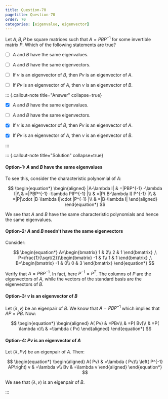 ```yaml
---
title: Question-70
pagetitle: Question-70
order: 70
categories: [eigenvalue, eigenvector]
---
```


Let $\displaystyle A,B,P$ be square matrices such that $\displaystyle A=PBP^{-1}$ for some invertible matrix $\displaystyle P$. Which of the following statements are true?

- [ ] $\displaystyle A$ and $\displaystyle B$ have the same eigenvalues.

- [ ] $\displaystyle A$ and $\displaystyle B$ have the same eigenvectors.

- [ ] If $\displaystyle v$ is an eigenvector of $\displaystyle B$, then $\displaystyle Pv$ is an eigenvector of $\displaystyle A$.

- [ ] If $\displaystyle Pv$ is an eigenvector of $\displaystyle A$, then $\displaystyle v$ is an eigenvector of $\displaystyle B$.

::: {.callout-note title="Answer" collapse=true}

- [x] $\displaystyle A$ and $\displaystyle B$ have the same eigenvalues.

- [ ] $\displaystyle A$ and $\displaystyle B$ have the same eigenvectors.

- [x] If $\displaystyle v$ is an eigenvector of $\displaystyle B$, then $\displaystyle Pv$ is an eigenvector of $\displaystyle A$.

- [x] If $\displaystyle Pv$ is an eigenvector of $\displaystyle A$, then $\displaystyle v$ is an eigenvector of $\displaystyle B$.

:::

::: {.callout-note title="Solution" collapse=true}


#### Option-1: $\displaystyle A$ and $\displaystyle B$ have the same eigenvalues

To see this, consider the characteristic polynomial of $\displaystyle A$:

$$
\begin{equation*}
\begin{aligned}
|A-\lambda I| & =|PBP^{-1} -\lambda I|\\
 & =|PBP^{-1} -\lambda PIP^{-1} |\\
 & =|P( B-\lambda I) P^{-1} |\\
 & =|P|\cdot |B-\lambda I|\cdot |P^{-1} |\\
 & =|B-\lambda I|
\end{aligned}
\end{equation*}
$$

We see that $\displaystyle A$ and $\displaystyle B$ have the same characteristic polynomials and hence the same eigenvalues.

#### Option-2: $\displaystyle A$ and $\displaystyle B$ needn't have the same eigenvectors

Consider:

$$
\begin{equation*}
A=\begin{bmatrix}
1 & 2\\
2 & 1
\end{bmatrix} ,\ P=\frac{1}{\sqrt{2}}\begin{bmatrix}
-1 & 1\\
1 & 1
\end{bmatrix} ,\ B=\begin{bmatrix}
-1 & 0\\
0 & 3
\end{bmatrix}
\end{equation*}
$$

Verify that $\displaystyle A=PBP^{-1}$. In fact, here $\displaystyle P^{-1} =P^{T}$. The columns of $\displaystyle P$ are the eigenvectors of $\displaystyle A$, while the vectors of the standard basis are the eigenvectors of $\displaystyle B$.

#### Option-3: $\displaystyle v$ is an eigenvector of $\displaystyle B$

Let $\displaystyle ( \lambda ,v)$ be an eigenpair of $\displaystyle B$. We know that $\displaystyle A=PBP^{-1}$ which implies that $\displaystyle AP=PB$. Now:

$$
\begin{equation*}
\begin{aligned}
A( Pv) & =PBv\\
 & =P( Bv)\\
 & =P( \lambda v)\\
 & =\lambda ( Pv)
\end{aligned}
\end{equation*}
$$

#### Option-4: $\displaystyle Pv$ is an eigenvector of $\displaystyle A$

Let $\displaystyle ( \lambda ,Pv)$ be an eigenpair of $\displaystyle A$. Then:

$$
\begin{equation*}
\begin{aligned}
A( Pv) & =\lambda ( Pv)\\
\left( P^{-1} AP\right) v & =\lambda v\\
Bv & =\lambda v
\end{aligned}
\end{equation*}
$$

We see that $\displaystyle ( \lambda ,v)$ is an eigenpair of $\displaystyle B$.

:::